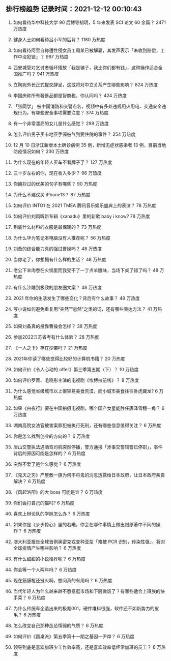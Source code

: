 
## 排行榜趋势 记录时间：2021-12-12 00:10:43
  
  1. 如何看待华中科技大学 90 后博导胡玥，5 年来发表 SCI 论文 60 余篇？ 2471 万热度
    
  2. 健身人士如何看待吕小军的后背？ 1180 万热度
    
  3. 如何看待阿里自称遭性侵女员工周某已被解雇，其发声表示「未收到赔偿，工作中没犯错」？ 997 万热度
    
  4. 西安城管对乞讨者循环播放「我是骗子，我比你们都有钱」，这种操作适合全国推广吗？ 941 万热度
    
  5. 立陶宛外长正式提交辞呈，这或将对中立关系产生哪些影响？ 824 万热度
    
  6. 李国庆称所有奢侈品都是智商税，你认同吗？ 424 万热度
    
  7. 「张同学」 被中国消防和交警点名，视频中有多处违规用火用电、交通安全违规行为，有哪些安全事项需要注意？ 374 万热度
    
  8. 有一个非常漂亮的女儿是什么感觉？ 299 万热度
    
  9. 怎么评价男子买卡地亚手镯被气到要住院的事件？ 254 万热度
    
  10. 12 月 10 日浙江新增本土确诊病例 35 例，新增无症状感染者 13 例，目前当地防疫情况如何？ 230 万热度
    
  11. 为什么现在的年轻人买车不看牌子了？ 127 万热度
    
  12. 三十岁左右的你，现在收入多少？ 96 万热度
    
  13. 你摘抄过的优美的句子有哪些？ 90 万热度
    
  14. 为什么不建议买 iPhone13？ 87 万热度
    
  15. 如何评价 INTO1 在 2021 TMEA 腾讯音乐娱乐盛典上的表演？ 78 万热度
    
  16. 如何评价刘雨昕新专辑《xanadu》里的新歌 baby i know? 78 万热度
    
  17. 到底什么材料的衣服是最保暖的？ 73 万热度
    
  18. 为什么华为笔记本电脑没有人推荐呢？ 56 万热度
    
  19. 刘备的综合能力真的强过曹操吗？ 48 万热度
    
  20. 当你老了，你想拥有什么样的生活？ 48 万热度
    
  21. 老公下羊肉卷在火锅里而我受不了一丁点羊膻味，当场下桌了错了吗？ 48 万热度
    
  22. 有什么沙雕到极致的朋友圈文案？ 48 万热度
    
  23. 2021 年你的生活发生了哪些变化？背后有什么故事？ 48 万热度
    
  24. 写小说如何避免重复用“突然”“忽然”之类的词，还有哪些表达方法？ 41 万热度
    
  25. 如果刘备真的投靠曹操会怎样？ 38 万热度
    
  26. 参加2022江苏省考有什么体验？ 28 万热度
    
  27. 《一人之下》存在抄袭吗？ 21 万热度
    
  28. 2021年你读了哪些觉得比较好的计算机书籍？ 20 万热度
    
  29. 如何评价《令人心动的 offer》第三季第五期（下）？ 10 万热度
    
  30. 如何评价罗晋、毛晓彤主演的电视剧《埃博拉前线》？ 8 万热度
    
  31. 为什么感觉省级城市以上很容易美食荒漠，而小城市美食往往卧虎藏龙? 6 万热度
    
  32. 如果《白夜行》要在中国拍摄电视剧，哪个国产女星能胜任唐泽雪穗一角？ 6 万热度
    
  33. 湖南高院女法官被害案罪犯被执行死刑，还有哪些信息值得关注？ 6 万热度
    
  34. 你是怎么找到创业的方向的？ 6 万热度
    
  35. 唐山交警执法遇酒驾司机突然停播，警方通报「涉事交警辅警已停职」，事件背后的原因可能是怎样的？ 6 万热度
    
  36. 突然不爱了是什么感觉？ 6 万热度
    
  37. 《鬼灭之刃》产屋敷一族为何不将鬼的消息透露给日本政府，让日本政府亲自解决？ 6 万热度
    
  38. 《风起洛阳》的大 boss 可能是谁？ 6 万热度
    
  39. 你们会打自己的猫吗? 6 万热度
    
  40. 喜欢上辩论队的学妹怎么办？ 6 万热度
    
  41. 如果你是《步步惊心》里的若曦，你会在哪件事情上做出跟原著中不同的操作？ 6 万热度
    
  42. 澳大利亚报告全球首例奥密克戎变种亚型「难被 PCR 识别，传染性强」，将对全球疫情产生哪些影响？ 6 万热度
    
  43. 有什么甜甜的小说推荐呢？ 6 万热度
    
  44. 你会等一个人两年吗？ 6 万热度
    
  45. 现在筋膜枪还挺火啊，想问真的有用吗？ 6 万热度
    
  46. 当代年轻人为什么越来越不愿意逛市场和下厨做饭了？有哪些适合上班族的快手菜？ 6 万热度
    
  47. 为什么传统车企造出来的极氪001，硬件堆料很强，软件还不如新势力的皮毛？ 6 万热度
    
  48. 怎么改变自己那种怂怂懦弱的气质？ 6 万热度
    
  49. 如何评价《圆桌派》第五季第十一期之基因—尹烨？ 6 万热度
    
  50. 领导到底是喜欢加班少工作效率高，还是喜欢效率低经常加班的员工？ 6 万热度
    